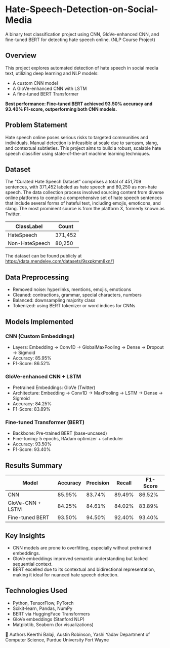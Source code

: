 # Hate-Speech-Detection-on-Social-Media
A binary text classification project using CNN, GloVe-enhanced CNN, and fine-tuned BERT for detecting hate speech online. (NLP Course Project)

## Overview
This project explores automated detection of hate speech in social media text, utilizing deep learning and NLP models:
- A custom CNN model
- A GloVe-enhanced CNN with LSTM
- A fine-tuned BERT Transformer

**Best performance: Fine-tuned BERT achieved 93.50% accuracy and 93.40% F1-score, outperforming both CNN models.**

## Problem Statement
Hate speech online poses serious risks to targeted communities and individuals. Manual detection is infeasible at scale due to sarcasm, slang, and contextual subtleties. This project aims to build a robust, scalable hate speech classifier using state-of-the-art machine learning techniques.

## Dataset
The "Curated Hate Speech Dataset" comprises a total of 451,709 sentences, with 371,452 labeled as hate speech and 80,250 as non-hate speech. The data collection process involved sourcing content from diverse online platforms to compile a comprehensive set of hate speech sentences that include several forms of hateful text, including emojis, emoticons, and slang. The most prominent source is from the platform X, formerly known as Twitter.

| ClassLabel    | Count    |
|-----------------|----------|
| HateSpeech      | 371,452  |
| Non-HateSpeech  | 80,250   |

The dataset can be found publicly at https://data.mendeley.com/datasets/9sxpkmm8xn/1

## Data Preprocessing
- Removed noise: hyperlinks, mentions, emojis, emoticons
- Cleaned: contractions, grammar, special characters, numbers
- Balanced: downsampling majority class
- Tokenized: using BERT tokenizer or word indices for CNNs

## Models Implemented
### CNN (Custom Embeddings)
- Layers: Embedding → Conv1D → GlobalMaxPooling → Dense → Dropout → Sigmoid
- Accuracy: 85.95%
- F1-Score: 86.52%

### GloVe-enhanced CNN + LSTM
- Pretrained Embeddings: GloVe (Twitter)
- Architecture: Embedding → Conv1D → MaxPooling → LSTM → Dense → Sigmoid
- Accuracy: 84.25%
- F1-Score: 83.89%

### Fine-tuned Transformer (BERT)
- Backbone: Pre-trained BERT (base-uncased)
- Fine-tuning: 5 epochs, RAdam optimizer + scheduler
- Accuracy: 93.50%
- F1-Score: 93.40%

## Results Summary
|Model|Accuracy|	Precision|	Recall	|F1-Score|
|------|--------|-----------|----------|--------|
|CNN	|85.95%	|83.74%	|89.49%	|86.52%|
|GloVe-CNN + LSTM	|84.25%	|84.61%	|84.02%	|83.89%|
|Fine-tuned BERT	|93.50%	|94.50%	|92.40%	|93.40%|

## Key Insights
- CNN models are prone to overfitting, especially without pretrained embeddings.
- GloVe embeddings improved semantic understanding but lacked sequential context.
- BERT excelled due to its contextual and bidirectional representation, making it ideal for nuanced hate speech detection.

## Technologies Used
- Python, TensorFlow, PyTorch
- Scikit-learn, Pandas, NumPy
- BERT via HuggingFace Transformers
- GloVe embeddings (Stanford NLP)
- Matplotlib, Seaborn (for visualizations)

👥 Authors
Keerthi Balaji, Austin Robinson, Yashi Yadav
Department of Computer Science, Purdue University Fort Wayne
